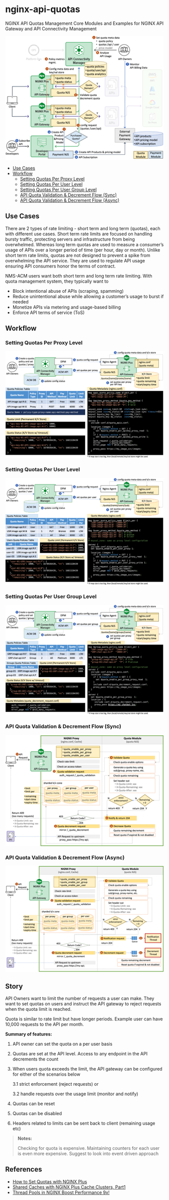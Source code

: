 # nginx-api-quotas
NGINX API Quotas Management Core Modules and Examples for NGINX API Gateway and API Connectivity Management

![](./docs/img/nginx-api-quotas-flow.png)

- [Use Cases](#use-cases)
- [Workflow](#workflow)
  - [Setting Quotas Per Proxy Level](#setting-quotas-per-proxy-level)
  - [Setting Quotas Per User Level](#setting-quotas-per-user-level)
  - [Setting Quotas Per User Group Level](#setting-quotas-per-user-group-level)
  - [API Quota Validation & Decrement Flow (Sync)](#api-quota-validation--decrement-flow-sync)
  - [API Quota Validation & Decrement Flow (Async)](#api-quota-validation--decrement-flow-async)

## Use Cases
There are 2 types of rate limiting - short term and long term (quotas), each with different use cases. Short term rate limits are focused on handling bursty traffic, protecting servers and infrastructure from being overwhelmed. Whereas long term quotas are used to measure a consumer’s usage of APIs over a longer period of time (per hour, day or month). Unlike short term rate limits, quotas are not designed to prevent a spike from overwhelming the API service. They are used to regulate API usage ensuring API consumers honor the terms of contract.  

NMS-ACM users want both short term and long term rate limiting. With quota management system, they typically want to

- Block intentional abuse of APIs (scraping, spamming)
- Reduce unintentional abuse while allowing a customer’s usage to burst if needed
- Monetize APIs via metering and usage-based billing
- Enforce API terms of service (ToS) 

## Workflow

### Setting Quotas Per Proxy Level

![](./docs/img/set-quota-per-proxy.png)

### Setting Quotas Per User Level

![](./docs/img/set-quota-per-user.png)

### Setting Quotas Per User Group Level

![](./docs/img/set-quota-per-group.png)

### API Quota Validation & Decrement Flow (Sync)

![](./docs/img/quota-validation-decrement-flow-sync.png)

### API Quota Validation & Decrement Flow (Async)

![](./docs/img/quota-validation-decrement-flow-async.png)

## Story
API Owners want to limit the number of requests a user can make. They want to set quotas on users and instruct the API gateway to reject requests when the quota limit is reached. 

Quota is similar to rate limit but have longer periods. Example user can have 10,000 requests to the API per month. 

**Summary of features:**

1. API owner can set the quota on a per user basis

2. Quotas are set at the API level. Access to any endpoint in the API decrements the count

3. When users quota exceeds the limit, the API gateway can be configured for either of the scenarios below

   3.1 strict enforcement (reject requests) or 

   3.2 handle requests over the usage limit (monitor and notify) 

4. Quotas can be reset

5. Quotas can be disabled

6. Headers related to limits can be sent back to client (remaining usage etc)

> **Notes:**
> 
> Checking for quota is expensive. Maintaining counters for each user is even more expensive. Suggest to look into event driven approach


## References
- [How to Set Quotas with NGINX Plus](https://www.youtube.com/watch?v=hqqOsXTG2L8)
- [Shared Caches with NGINX Plus Cache Clusters, Part1](https://www.nginx.com/blog/shared-caches-nginx-plus-cache-clusters-part-1/)
- [Thread Pools in NGINX Boost Performance 9x!](https://www.nginx.com/blog/thread-pools-boost-performance-9x/)